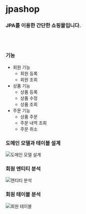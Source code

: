 # jpashop 
### JPA를 이용한 간단한 쇼핑몰입니다.

<br></br>
### **기능**
- 회원 기능
   - 회원 등록
   - 회원 조회
- 상품 기능
  - 상품 등록
  - 상품 수정
  - 상품 조회
- 주문 기능
   - 상품 주문
   - 주문 내역 조회
   - 주문 취소

### **도메인 모델과 테이블 설계**
![도메인 모델 설계](https://github.com/gochan97/jpashop/assets/87771682/e7264249-d798-403b-959b-30eef35c2bda)

### **회원 엔티티 분석**
![엔티티 분석](https://github.com/gochan97/jpashop/assets/87771682/2abd6f45-5b60-4a08-8dd1-ee28eaecaf7b)

### **회원 테이블 분석**
![회원 테이블](https://github.com/gochan97/jpashop/assets/87771682/05184357-8d1b-431f-b22c-d04bf31f00cd)

